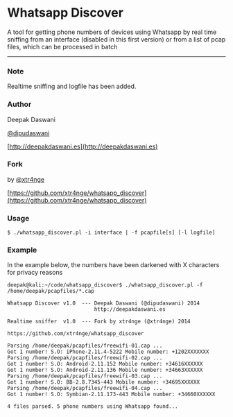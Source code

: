 # Whatsapp Discover

A tool for getting phone numbers of devices using Whatsapp by real time sniffing from an interface (disabled in this first version) or from a list of pcap files, which can be processed in batch

---

### Note 

Realtime sniffing and logfile has been added.


### Author

Deepak Daswani 

[@dipudaswani](http://twitter.com/dipudaswani)

[http://deepakdaswani.es](http://deepakdaswani.es)


### Fork

by [@xtr4nge](http://twitter.com/xtr4nge)

[https://github.com/xtr4nge/whatsapp_discover](https://github.com/xtr4nge/whatsapp_discover)


### Usage

	$ ./whatsapp_discover.pl -i interface | -f pcapfile[s] [-l logfile]

### Example

In the example below, the numbers have been darkened with X characters for privacy reasons

	deepak@kali:~/code/whatsapp_discover$ ./whatsapp_discover.pl -f /home/deepak/pcapfiles/*.cap
	
	Whatsapp Discover v1.0  --- Deepak Daswani (@dipudaswani) 2014
	                            http://deepakdaswani.es 
	
	Realtime sniffer  v1.0  --- Fork by xtr4nge (@xtr4nge) 2014
	                            https://github.com/xtr4nge/whatsapp_discover
	
	Parsing /home/deepak/pcapfiles/freewifi-01.cap ...
	Got 1 number! S.O: iPhone-2.11.4-5222 Mobile number: +1202XXXXXXX
	Parsing /home/deepak/pcapfiles/freewifi-02.cap ...
	Got 1 number! S.O: Android-2.11.152 Mobile number: +34616XXXXXX
	Got 1 number! S.O: Android-2.11.136 Mobile number: +34663XXXXXX
	Parsing /home/deepak/pcapfiles/freewifi-03.cap ...
	Got 1 number! S.O: BB-2.8.7345-443 Mobile number: +34695XXXXXX
	Parsing /home/deepak/pcapfiles/freewifi-04.cap ...
	Got 1 number! S.O: Symbian-2.11.173-443 Mobile number: +34660XXXXXX
	
	4 files parsed. 5 phone numbers using Whatsapp found...




